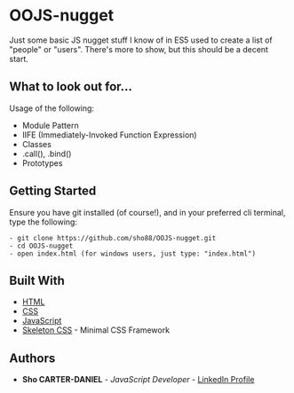 # OOJS-nugget
Just some basic JS nugget stuff I know of in ES5 used to create a list of "people" or "users".
There's more to show, but this should be a decent start.

## What to look out for...
Usage of the following:
* Module Pattern
* IIFE (Immediately-Invoked Function Expression)
* Classes
* .call(), .bind()
* Prototypes

## Getting Started
Ensure you have git installed (of course!), and in your preferred cli terminal, type the following:
```
- git clone https://github.com/sho88/OOJS-nugget.git
- cd OOJS-nugget
- open index.html (for windows users, just type: "index.html")
```

## Built With
* [HTML](https://developer.mozilla.org/en-US/docs/Web/HTML)
* [CSS](https://developer.mozilla.org/en-US/docs/Web/CSS)
* [JavaScript](https://developer.mozilla.org/bm/docs/Web/JavaScript)
* [Skeleton CSS](http://getskeleton.com/) - Minimal CSS Framework  

## Authors

* **Sho CARTER-DANIEL** - *JavaScript Developer* - [LinkedIn Profile](https://www.linkedin.com/in/sho-silva-carter-daniel-18347618/)
